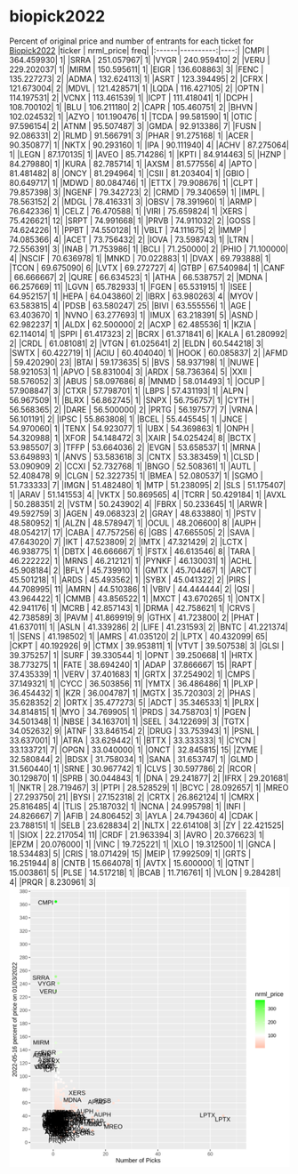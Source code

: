 # biopick2022
Percent of original price and number of entrants for each ticket for [Biopick2022](https://twitter.com/hashtag/Biopick2022)
|ticker | nrml_price| freq|
|:------|----------:|----:|
|CMPI   | 364.459930|    1|
|SRRA   | 251.057967|    1|
|VYGR   | 240.959410|    2|
|VERU   | 229.202037|    1|
|MIRM   | 150.595611|    1|
|EIGR   | 136.608863|    3|
|FENC   | 135.227273|    2|
|ADMA   | 132.624113|    1|
|ASRT   | 123.394495|    2|
|CFRX   | 121.673004|    2|
|MDVL   | 121.428571|    1|
|LQDA   | 116.427105|    2|
|OPTN   | 114.197531|    2|
|VCNX   | 113.461539|    1|
|ICPT   | 111.418041|    1|
|DCPH   | 108.700102|    1|
|BLU    | 106.211180|    2|
|CAPR   | 105.460751|    2|
|BHVN   | 102.024532|    1|
|AZYO   | 101.190476|    1|
|TCDA   |  99.581590|    1|
|OTIC   |  97.596154|    2|
|ATNM   |  95.507487|    3|
|GMDA   |  92.913386|    7|
|FUSN   |  92.086331|    2|
|RLMD   |  91.566791|    3|
|PHAR   |  91.275168|    1|
|ACER   |  90.350877|    1|
|NKTX   |  90.293160|    1|
|IPA    |  90.111940|    4|
|ACHV   |  87.275064|    1|
|LEGN   |  87.170135|    1|
|AVEO   |  85.714286|    1|
|KPTI   |  84.914463|    5|
|HZNP   |  84.279880|    1|
|KURA   |  82.785714|    1|
|AXSM   |  81.577556|    4|
|APTO   |  81.481482|    8|
|ONCY   |  81.294964|    1|
|CSII   |  81.203404|    1|
|GBIO   |  80.649717|    1|
|MDWD   |  80.084746|    1|
|ETTX   |  79.908676|    1|
|CLPT   |  79.857398|    3|
|NGENF  |  79.342723|    2|
|CRMD   |  79.340659|    1|
|IMPL   |  78.563152|    2|
|MDGL   |  78.416331|    3|
|OBSV   |  78.391960|    1|
|ARMP   |  76.642336|    1|
|CELZ   |  76.470588|    1|
|VIRI   |  75.659824|    1|
|XERS   |  75.426621|   12|
|SRPT   |  74.991668|    1|
|PRVB   |  74.911032|    2|
|GOSS   |  74.624226|    1|
|PPBT   |  74.550128|    1|
|VBLT   |  74.111675|    2|
|IMMP   |  74.085366|    4|
|ACET   |  73.756432|    2|
|IOVA   |  73.598743|    1|
|LTRN   |  72.556391|    3|
|INAB   |  71.753986|    1|
|BCLI   |  71.250000|    2|
|PHIO   |  71.100000|    4|
|NSCIF  |  70.636978|    1|
|MNKD   |  70.022883|    1|
|DVAX   |  69.793888|    1|
|TCON   |  69.675090|    6|
|LVTX   |  69.272727|    4|
|GTBP   |  67.540984|    1|
|CANF   |  66.666667|    2|
|QURE   |  66.634523|    1|
|ATHA   |  66.538757|    2|
|MDNA   |  66.257669|   11|
|LGVN   |  65.782933|    1|
|FGEN   |  65.531915|    1|
|ISEE   |  64.952157|    1|
|HEPA   |  64.043860|    2|
|IBRX   |  63.980263|    4|
|MYOV   |  63.583815|    4|
|PDSB   |  63.580247|   25|
|BIVI   |  63.555556|    1|
|AGE    |  63.403670|    1|
|NVNO   |  63.277693|    1|
|IMUX   |  63.218391|    5|
|ASND   |  62.982237|    1|
|ALDX   |  62.500000|    2|
|ACXP   |  62.485536|    1|
|KZIA   |  62.114014|    1|
|SPPI   |  61.417323|    2|
|BCRX   |  61.371841|    6|
|KALA   |  61.280992|    2|
|CRDL   |  61.081081|    2|
|VTGN   |  61.025641|    2|
|ELDN   |  60.544218|    3|
|SWTX   |  60.422719|    1|
|ACIU   |  60.404040|    1|
|HOOK   |  60.085837|    2|
|AFMD   |  59.420290|   23|
|BTAI   |  59.173635|    5|
|BVS    |  58.937198|    1|
|NUWE   |  58.921053|    1|
|APVO   |  58.831004|    3|
|ARDX   |  58.736364|    5|
|XXII   |  58.576052|    3|
|ABUS   |  58.097686|    8|
|MNMD   |  58.014493|    1|
|OCUP   |  57.908847|    3|
|CTXR   |  57.798701|    1|
|LBPS   |  57.431193|    1|
|ALPN   |  56.967509|    1|
|BLRX   |  56.862745|    1|
|SNPX   |  56.756757|    1|
|CYTH   |  56.568365|    2|
|DARE   |  56.500000|    2|
|PRTG   |  56.197577|    7|
|VRNA   |  56.101191|    2|
|IPSC   |  55.863808|    1|
|BCEL   |  55.445545|    1|
|JNCE   |  54.970060|    1|
|TENX   |  54.923077|    1|
|UBX    |  54.369863|    1|
|ONPH   |  54.320988|    1|
|XFOR   |  54.148472|    3|
|XAIR   |  54.025424|    8|
|BCTX   |  53.985507|    3|
|TFFP   |  53.664036|    2|
|EVGN   |  53.658537|    1|
|MRNA   |  53.649893|    1|
|ANVS   |  53.583618|    3|
|CNTX   |  53.383459|    1|
|CLSD   |  53.090909|    2|
|CCXI   |  52.732768|    1|
|BNGO   |  52.508361|    1|
|AUTL   |  52.408478|    9|
|CLGN   |  52.322735|    1|
|BMEA   |  52.080537|    1|
|SGMO   |  51.733333|    7|
|IMGN   |  51.482480|    1|
|MTP    |  51.238095|    2|
|SLS    |  51.175407|    1|
|ARAV   |  51.141553|    4|
|VKTX   |  50.869565|    4|
|TCRR   |  50.429184|    1|
|AVXL   |  50.288351|    2|
|VSTM   |  50.243902|    4|
|FBRX   |  50.233645|    1|
|ARWR   |  49.592759|    3|
|AGEN   |  49.068323|    2|
|GRAY   |  48.633880|    1|
|PSTV   |  48.580952|    1|
|ALZN   |  48.578947|    1|
|OCUL   |  48.206600|    8|
|AUPH   |  48.054217|   17|
|CABA   |  47.757256|    6|
|GBS    |  47.665505|    2|
|SAVA   |  47.643020|    7|
|IKT    |  47.523809|    2|
|IMTX   |  47.321429|    2|
|LCTX   |  46.938775|    1|
|DBTX   |  46.666667|    1|
|FSTX   |  46.613546|    8|
|TARA   |  46.222222|    1|
|MRNS   |  46.212121|    1|
|PYNKF  |  46.130031|    1|
|ACHL   |  45.908184|    2|
|BFLY   |  45.739910|    1|
|GMTX   |  45.704467|    1|
|ARCT   |  45.501218|    1|
|ARDS   |  45.493562|    1|
|SYBX   |  45.041322|    2|
|PIRS   |  44.708995|   11|
|AMRN   |  44.510386|    1|
|VBIV   |  44.444444|    2|
|QSI    |  43.964422|    1|
|CMMB   |  43.856522|    1|
|MXCT   |  43.670265|    1|
|ONTX   |  42.941176|    1|
|MCRB   |  42.857143|    1|
|DRMA   |  42.758621|    1|
|CRVS   |  42.738589|    3|
|PAVM   |  41.869919|    9|
|GTHX   |  41.723800|    2|
|PHAT   |  41.637011|    1|
|ASLN   |  41.339286|    2|
|LIFE   |  41.231593|    2|
|BNTC   |  41.221374|    1|
|SENS   |  41.198502|    1|
|AMRS   |  41.035120|    2|
|LPTX   |  40.432099|   65|
|CKPT   |  40.192926|    9|
|CTMX   |  39.953811|    1|
|VTVT   |  39.507538|    3|
|GLSI   |  39.375257|    1|
|SURF   |  39.330544|    1|
|OPNT   |  39.250668|    1|
|HRTX   |  38.773275|    1|
|FATE   |  38.694240|    1|
|ADAP   |  37.866667|   15|
|RAPT   |  37.435339|    1|
|VERV   |  37.401683|    1|
|GRTX   |  37.254902|    1|
|CMPS   |  37.149321|    1|
|CYCC   |  36.503856|   11|
|YMTX   |  36.486486|    1|
|PLXP   |  36.454432|    1|
|KZR    |  36.004787|    1|
|MGTX   |  35.720303|    2|
|PHAS   |  35.628352|    2|
|ORTX   |  35.477273|    5|
|ADCT   |  35.346533|    1|
|PLRX   |  34.814815|    1|
|MYO    |  34.769905|    1|
|PRDS   |  34.758703|    1|
|PGEN   |  34.501348|    1|
|NBSE   |  34.163701|    1|
|SEEL   |  34.122699|    3|
|TGTX   |  34.052632|    9|
|ATNF   |  33.846154|    2|
|DRUG   |  33.753943|    1|
|PSNL   |  33.637001|    1|
|ATRA   |  33.629442|    1|
|BTTX   |  33.333333|    1|
|CYCN   |  33.133721|    7|
|OPGN   |  33.040000|    1|
|ONCT   |  32.845815|   15|
|ZYME   |  32.580844|    2|
|BDSX   |  31.758034|    1|
|SANA   |  31.653747|    1|
|GLMD   |  31.560440|    1|
|SRNE   |  30.967742|    1|
|CLVS   |  30.597786|    2|
|RCOR   |  30.129870|    1|
|SPRB   |  30.044843|    1|
|DNA    |  29.241877|    2|
|IFRX   |  29.201681|    1|
|NKTR   |  28.719467|    3|
|PTPI   |  28.528529|    1|
|BCYC   |  28.092657|    1|
|MREO   |  27.293750|   21|
|BYSI   |  27.152318|    2|
|CRTX   |  26.862124|    1|
|CMRX   |  25.816485|    4|
|TLIS   |  25.187032|    1|
|NCNA   |  24.995798|    1|
|INFI   |  24.826667|    7|
|AFIB   |  24.806452|    3|
|AYLA   |  24.794360|    4|
|CDAK   |  23.788151|    1|
|SELB   |  23.628834|    2|
|NLTX   |  22.614108|    3|
|ZY     |  22.421525|    1|
|SIOX   |  22.217054|   11|
|CRDF   |  21.963394|    3|
|AVRO   |  20.376623|    1|
|EPZM   |  20.076000|    1|
|VINC   |  19.725221|    1|
|XLO    |  19.312500|    1|
|GNCA   |  18.534483|    5|
|CRIS   |  18.071429|   15|
|MEIP   |  17.992509|    1|
|GRTS   |  16.251944|    8|
|CNTB   |  15.664078|    1|
|AVTX   |  15.600000|    1|
|QTNT   |  15.003861|    5|
|PLSE   |  14.517218|    1|
|BCAB   |  11.716761|    1|
|VLON   |   9.284281|    4|
|PRQR   |   8.230961|    3|
![retvspicks](biopicks.png?raw=true)
